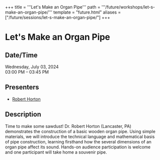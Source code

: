 +++
title = '''Let's Make an Organ Pipe'''
path = '''/future/workshops/let-s-make-an-organ-pipe/'''
template = "future.html"
aliases = ["/future/sessions/let-s-make-an-organ-pipe/"]
+++

<h1>Let's Make an Organ Pipe</h1>

<h2>Date/Time</h2>
<p>Wednesday, July 03, 2024<br>
03:00 PM – 03:45 PM</p>
<h2>Presenters</h2>
<ul>
<li><a href="/future/performers/robert-horton/">Robert Horton</a></li>
</ul>
<h2>Description</h2>

Time to make some sawdust! Dr. Robert Horton (Lancaster, PA) demonstrates the construction of a basic wooden organ pipe. Using simple materials, we will introduce the technical language and mathematical basis of pipe construction, learning firsthand how the several dimensions of an organ pipe affect its sound. Hands-on audience participation is welcome and one participant will take home a souvenir pipe.


